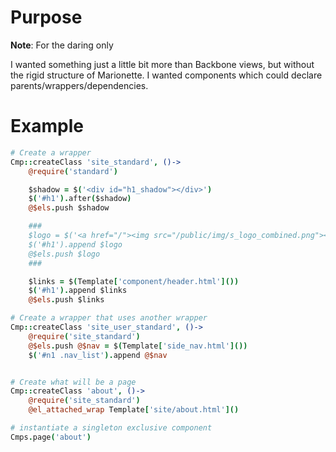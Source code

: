# Purpose
**Note**: For the daring only

I wanted something just a little bit more than Backbone views, but without the rigid structure of Marionette.  I wanted components which could declare parents/wrappers/dependencies.  



# Example
```coffee
# Create a wrapper
Cmp::createClass 'site_standard', ()->
	@require('standard')

	$shadow = $('<div id="h1_shadow"></div>')
	$('#h1').after($shadow)
	@$els.push $shadow

	###
	$logo = $('<a href="/"><img src="/public/img/s_logo_combined.png"></a>')
	$('#h1').append $logo
	@$els.push $logo
	###

	$links = $(Template['component/header.html']())
	$('#h1').append $links
	@$els.push $links

# Create a wrapper that uses another wrapper
Cmp::createClass 'site_user_standard', ()->
	@require('site_standard')
	@$els.push @$nav = $(Template['side_nav.html']())
	$('#n1 .nav_list').append @$nav


# Create what will be a page
Cmp::createClass 'about', ()->
	@require('site_standard')
	@el_attached_wrap Template['site/about.html']()

# instantiate a singleton exclusive component
Cmps.page('about')
```